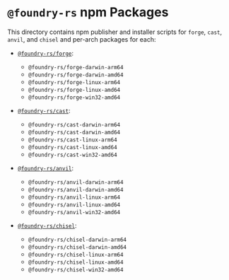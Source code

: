 # `@foundry-rs` npm Packages

This directory contains npm publisher and installer scripts for `forge`, `cast`, `anvil`, and `chisel` and per-arch packages for each:

- [`@foundry-rs/forge`](https://npm.im/@foundry-rs/forge):
  - `@foundry-rs/forge-darwin-arm64`
  - `@foundry-rs/forge-darwin-amd64`
  - `@foundry-rs/forge-linux-arm64`
  - `@foundry-rs/forge-linux-amd64`
  - `@foundry-rs/forge-win32-amd64`

- [`@foundry-rs/cast`](https://npm.im/@foundry-rs/cast):
  - `@foundry-rs/cast-darwin-arm64`
  - `@foundry-rs/cast-darwin-amd64`
  - `@foundry-rs/cast-linux-arm64`
  - `@foundry-rs/cast-linux-amd64`
  - `@foundry-rs/cast-win32-amd64`

- [`@foundry-rs/anvil`](https://npm.im/@foundry-rs/anvil):
  - `@foundry-rs/anvil-darwin-arm64`
  - `@foundry-rs/anvil-darwin-amd64`
  - `@foundry-rs/anvil-linux-arm64`
  - `@foundry-rs/anvil-linux-amd64`
  - `@foundry-rs/anvil-win32-amd64`

- [`@foundry-rs/chisel`](https://npm.im/@foundry-rs/chisel):
  - `@foundry-rs/chisel-darwin-arm64`
  - `@foundry-rs/chisel-darwin-amd64`
  - `@foundry-rs/chisel-linux-arm64`
  - `@foundry-rs/chisel-linux-amd64`
  - `@foundry-rs/chisel-win32-amd64`
